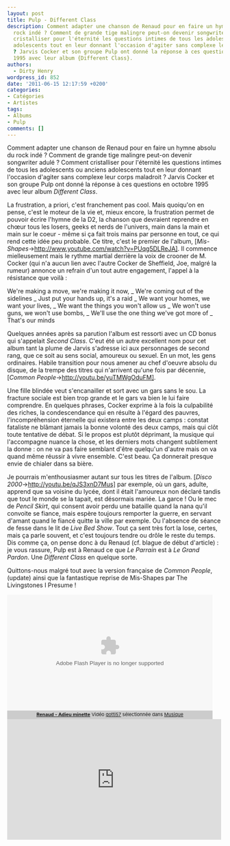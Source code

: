 ```yaml
---
layout: post
title: Pulp - Different Class
description: Comment adapter une chanson de Renaud pour en faire un hymne absolu du
  rock indé ? Comment de grande tige malingre peut-on devenir songwriter adulé ? Comment
  cristalliser pour l'éternité les questions intimes de tous les adolescents ou anciens
  adolescents tout en leur donnant l'occasion d'agiter sans complexe leur corps maladroit
  ? Jarvis Cocker et son groupe Pulp ont donné la réponse à ces questions en octobre
  1995 avec leur album {Different Class}.
authors:
  - Dirty Henry
wordpress_id: 852
date: '2011-06-15 12:17:59 +0200'
categories:
- Catégories
- Artistes
tags:
- Albums
- Pulp
comments: []
---
```

Comment adapter une chanson de Renaud pour en faire un hymne absolu du rock indé ? Comment de grande tige malingre peut-on devenir songwriter adulé ? Comment cristalliser pour l'éternité les questions intimes de tous les adolescents ou anciens adolescents tout en leur donnant l'occasion d'agiter sans complexe leur corps maladroit ? Jarvis Cocker et son groupe Pulp ont donné la réponse à ces questions en octobre 1995 avec leur album *Different Class*.

La frustration, a priori, c'est franchement pas cool. Mais quoiqu'on en pense, c'est le moteur de la vie et, mieux encore, la frustration permet de pouvoir écrire l'hymne de la D2, la chanson que devraient reprendre en chœur tous les losers, geeks et nerds de l'univers, main dans la main et main sur le coeur - même si ça fait trois mains par personne en tout, ce qui rend cette idée peu probable. Ce titre, c'est le premier de l'album, [*Mis-Shapes*->http://www.youtube.com/watch?v=PUqg5DLReJA]. Il commence mielleusement mais le rythme martial derrière la voix de crooner de M. Cocker (qui n'a aucun lien avec l'autre Cocker de Sheffield, Joe, malgré la rumeur) annonce un refrain d'un tout autre engagement, l'appel à la résistance que voilà :

<quote>
We're making a move, we're making it now, 
_ We're coming out of the sidelines
_ Just put your hands up, it's a raid
_ We want your homes, we want your lives, 
_ We want the things you won't allow us
_ We won't use guns, we won't use bombs,
_ We'll use the one thing we've got more of
_ That's our minds
</quote>

Quelques années après sa parution l'album est ressorti avec un CD bonus qui s'appelait *Second Class*. C'eut été un autre excellent nom pour cet album tant la plume de Jarvis s'adresse ici aux personnages de second rang, que ce soit au sens social, amoureux ou sexuel. En un mot, les gens ordinaires. Habile transition pour nous amener au chef d'oeuvre absolu du disque, de la trempe des titres qui n'arrivent qu'une fois par décennie, [*Common People*->http://youtu.be/yuTMWgOduFM].

Une fille blindée veut s'encanailler et sort avec un gars sans le sou. La fracture sociale est bien trop grande et le gars va bien le lui faire comprendre. En quelques phrases, Cocker exprime à la fois la culpabilité des riches, la condescendance qui en résulte à l'égard des pauvres, l'incompréhension éternelle qui existera entre les deux camps : constat fataliste ne blâmant jamais la bonne volonté des deux camps, mais qui clôt toute tentative de débat. Si le propos est plutôt déprimant, la musique qui l'accompagne nuance la chose, et les derniers mots changent subtilement la donne : on ne va pas faire semblant d'être quelqu'un d'autre mais on va quand même réussir à vivre ensemble. C'est beau. Ça donnerait presque envie de chialer dans sa bière.

Je pourrais m'enthousiasmer autant sur tous les titres de l'album. [*Disco 2000*->http://youtu.be/qJS3xnD7Mus] par exemple, où un gars, adulte, apprend que sa voisine du lycée, dont il était l'amoureux non déclaré tandis que tout le monde se la tapait, est désormais mariée. La garce ! Ou le mec de *Pencil Skirt*, qui consent avoir perdu une bataille quand la nana qu'il convoite se fiance, mais espère toujours remporter la guerre, en servant d'amant quand le fiancé quitte la ville par exemple. Ou l'absence de séance de fesse dans le lit de *Live Bed Show*. Tout ça sent très fort la lose, certes, mais ça parle souvent, et c'est toujours tendre ou drôle le reste du temps. Dis comme ça, on pense donc à du Renaud (cf. blague de début d'article) : je vous rassure, Pulp est à Renaud ce que *Le Parrain* est à *Le Grand Pardon*. Une *Different Class* en quelque sorte.

Quittons-nous malgré tout avec la version française de *Common People*, (update) ainsi que la fantastique reprise de Mis-Shapes par The Livingstones I Presume !

<div><object width="480" height="270" id="wat_1072999"><param name="movie" value="http://www.wat.tv/swf2/310384nIc0K111072999"></param><param name="allowFullScreen" value="true"></param><param name="allowScriptAccess" value="always"></param><embed src="http://www.wat.tv/swf2/310384nIc0K111072999" type="application/x-shockwave-flash"  allowscriptaccess="always" allowfullscreen="true" width="480" height="270"></embed></object></div><div class="watlinks" style="width:480px;font-size:11px; background:#CCCCCC; padding:2px 0 4px 0; text-align: center;"><a target="_blank" class="waturl" href="http://www.wat.tv/video/renaud-adieu-minette-mzxj_2ey2h_.html" title="Vidéo Renaud - Adieu minette sur wat.tv"><strong>Renaud - Adieu minette</strong></a> Vidéo <a class="waturl altuser" href="http://www.wat.tv/gotti57" title="Retrouvez toutes les vidéos gotti57 sur wat.tv">gotti57</a> sélectionnée dans <a href="http://www.wat.tv/guide/musique" class="waturl alttheme" title="Toutes les vidéos Musique sont sur wat.tv">Musique</a> </div>

<iframe src="http://player.vimeo.com/video/13019120?title=0&amp;byline=0&amp;portrait=0&amp;color=ff0179" width="500" height="281" frameborder="0"></iframe>
